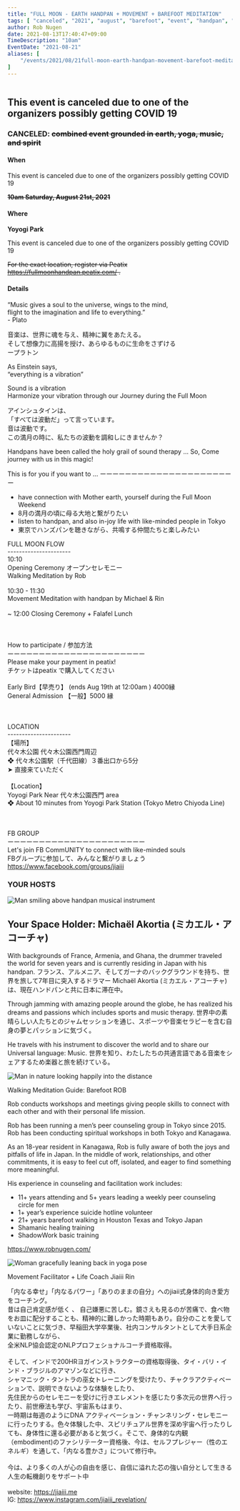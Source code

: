 ```yaml
---
title: "FULL MOON - EARTH HANDPAN + MOVEMENT + BAREFOOT MEDITATION"
tags: [ "canceled", "2021", "august", "barefoot", "event", "handpan", "meditation", "michael", "rin", "rob", "walk", "yoga", "yoyogi" ]
author: Rob Nugen
date: 2021-08-13T17:40:47+09:00
TimeDescription: "10am"
EventDate: "2021-08-21"
aliases: [
    "/events/2021/08/21full-moon-earth-handpan-movement-barefoot-meditation",
]
---
```


<img
src="https://b.robnugen.com/blog/2021/2021_aug_13_michael_handpan_and_rin_yoga_event.jpg"
alt=""
class="half" />

## This event is canceled due to one of the organizers possibly getting COVID 19 ##

### CANCELED: ~~combined event grounded in earth, yoga, music, and spirit~~ ###

#### When

This event is canceled due to one of the organizers possibly getting COVID 19

~~**10am Saturday, August 21st, 2021**~~

#### Where

**Yoyogi Park**

This event is canceled due to one of the organizers possibly getting COVID 19

~~For the exact location, register via Peatix https://fullmoonhandpan.peatix.com/ .~~

#### Details

“Music gives a soul to the universe, wings to the mind,
<br>flight to the imagination and life to everything.”
<br>- Plato


音楽は、世界に魂を与え、精神に翼をあたえる。
<br>そして想像力に高揚を授け、あらゆるものに生命をさずける
<br>ープラトン


As Einstein says,
<br>“everything is a vibration”

Sound is a vibration
<br>Harmonize your vibration through our Journey during the Full Moon

アインシュタインは、
<br>「すべては波動だ」って言っています。
<br>音は波動です。
<br>この満月の時に、私たちの波動を調和しにきませんか？


Handpans have been called the holy grail of sound therapy ... So, Come journey with us in this magic!

This is for you if you want to ...
ーーーーーーーーーーーーーーーーーーーーーー

* have connection with Mother earth, yourself during the Full Moon Weekend
* 8月の満月の頃に母る大地と繋がりたい
* listen to handpan, and also in-joy life with like-minded people in Tokyo
* 東京でハンズパンを聴きながら、共鳴する仲間たちと楽しみたい


FULL MOON FLOW
<br>----------------------
<br>10:10
<br>Opening Ceremony オープンセレモニー
<br>Walking Meditation by Rob
<br>
<br>10:30 - 11:30
<br>Movement Meditation with handpan by Michael & Rin
<br>
<br>~ 12:00 Closing Ceremony + Falafel Lunch
<br>
<br>
<br>
<br>How to participate / 参加方法
<br>ーーーーーーーーーーーーーーーーーーーーーー
<br>Please make your payment in peatix!
<br>チケットはpeatix で購入してください
<br>
<br>    Early Bird【早売り】 (ends Aug 19th at 12:00am ) 4000縁
<br>    General Admission 【一般】5000 縁
<br>
<br>
<br>
<br>LOCATION
<br>----------------------
<br>【場所】
<br>代々木公園 代々木公園西門周辺
<br>❖ 代々木公園駅（千代田線）３番出口から5分
<br>➤ 直接来ていただく
<br>
<br>【Location】
<br>Yoyogi Park Near 代々木公園西門 area
<br>❖ About 10 minutes from Yoyogi Park Station (Tokyo Metro Chiyoda Line)
<br>
<br>
<br>
<br>FB GROUP
<br>ーーーーーーーーーーーーーーーーーーーーーー
<br>Let's join FB CommUNITY to connect with like-minded souls
<br>FBグループに参加して、みんなと繋がりましょう
<br>https://www.facebook.com/groups/jiaiii


### YOUR HOSTS ###

<img
src="https://b.robnugen.com/blog/2021/2021_aug_13_michael_handpan.png"
alt="Man smiling above handpan musical instrument" />



Your Space Holder: Michaël Akortia (ミカエル・アコーチャ)
---------------------
With backgrounds of France, Armenia, and Ghana, the drummer traveled the world for seven years and is currently residing in Japan with his handpan.
フランス、アルメニア、そしてガーナのバックグラウンドを持ち、世界を旅して7年目に突入するドラマー Michaël Akortia (ミカエル・アコーチャ)は、現在ハンドパンと共に日本に滞在中。

Through jamming with amazing people around the globe, he has realized his dreams and passions which includes sports and music therapy.
世界中の素晴らしい人たちとのジャムセッションを通じ、スポーツや音楽セラピーを含む自身の夢とパッションに気づく。

He travels with his instrument to discover the world and to share our Universal language: Music.
世界を知り、わたしたちの共通言語である音楽をシェアするため楽器と旅を続けている。


<img
src="https://b.robnugen.com/blog/2021/2021_aug_13_barefoot_rob_walking_on_tires.png"
alt="Man in nature looking happily into the distance"
class="half" />




Walking Meditation Guide: Barefoot ROB

Rob conducts workshops and meetings giving people skills to connect with each other and with their personal life mission.

Rob has been running a men’s peer counseling group in Tokyo since 2015. Rob has been conducting spiritual workshops in both Tokyo and Kanagawa.

As an 18-year resident in Kanagawa, Rob is fully aware of both the joys and pitfalls of life in Japan. In the middle of work, relationships, and other commitments, it is easy to feel cut off, isolated, and eager to find something more meaningful.

His experience in counseling and facilitation work includes:

* 11+ years attending and 5+ years leading a weekly peer counseling circle for men
* 1+ year’s experience suicide hotline volunteer
* 21+ years barefoot walking in Houston Texas and Tokyo Japan
* Shamanic healing training
* ShadowWork basic training


https://www.robnugen.com/

<img
src="https://b.robnugen.com/blog/2021/2021_aug_13_jiaii_rin.jpeg"
alt="Woman gracefully leaning back in yoga pose"
class="half" />




Movement Facilitator + Life Coach Jiaiii Rin

「内なる幸せ」「内なるパワー」「ありのままの自分」へのjiaii式身体的向き愛方をコーチング。
<br>昔は自己肯定感が低く 、 自己嫌悪に苦しむ。鏡さえも見るのが苦痛で、食べ物をお皿に配分することも、精神的に難しかった時期もあり。自分のことを愛していないことに気づき、早稲田大学卒業後、社内コンサルタントとして大手日系企業に勤務しながら、
<br>全米NLP協会認定のNLPプロフェショナルコーチ資格取得。
<br>
<br>そして、インドで200HRヨガインストラクターの資格取得後、タイ・バリ・インド・ブラジルのアマゾンなどに行き、
<br>シャマニック・タントラの巫女トレーニングを受けたり、チャクラアクティベーションで、説明できないような体験をしたり、
<br>先住民からのセレモニーを受けに行きエレメントを感じたり多次元の世界へ行ったり、前世療法も学び、宇宙系もはまり、
<br>一時期は毎週のようにDNA アクティベーション・チャンネリング・セレモニーに行ったりする。色々体験した中、スピリチュアル世界を深め宇宙へ行ったりしても、身体性に還る必要があると気づく。そこで、身体的な内観（embodiment)のファシリテーター資格後、今は、セルフプレジャー（性のエネルギ）を通して、「内なる豊かさ」について修行中。
<br>
<br>今は、より多くの人が心の自由を感じ、自信に溢れた芯の強い自分として生きる人生の転機創りをサポート中
<br>
<br>website: https://jiaiii.me
<br>IG: https://www.instagram.com/jiaiii_revelation/
